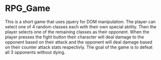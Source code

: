 # RPG_Game
This is a short game that uses jquery for DOM manipulation.
The player can select one of 4 random classes each with their own special ability. Then the player selects one of the remaining classes 
as their opponent. When the player presses the fight button their character will deal damage to the opponent based on their attack and
the opponent will deal damage based on their counter attack stats respectivly. The goal of the game is to defeat all 3 opponents without
dying.
